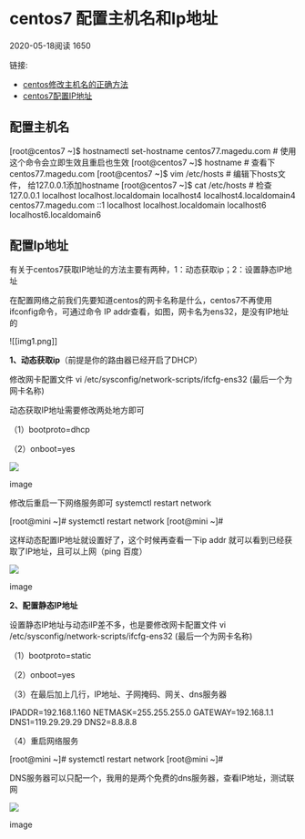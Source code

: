 # centos7 配置主机名和Ip地址

2020-05-18阅读 1650

链接:

-   [centos修改主机名的正确方法](https://links.jianshu.com/go?to=https%3A%2F%2Fwww.cnblogs.com%2Fzhaojiedi1992%2Fp%2Fzhaojiedi_linux_043_hostname.html)
-   [centos7配置IP地址](https://links.jianshu.com/go?to=https%3A%2F%2Fwww.cnblogs.com%2Fyhongji%2Fp%2F9336247.html)

## 配置主机名

\[root@centos7 ~\]$ hostnamectl set\-hostname centos77.magedu.com             # 使用这个命令会立即生效且重启也生效
\[root@centos7 ~\]$ hostname                                                 # 查看下
centos77.magedu.com
\[root@centos7 ~\]$ vim /etc/hosts                                           # 编辑下hosts文件， 给127.0.0.1添加hostname
\[root@centos7 ~\]$ cat /etc/hosts                                           # 检查
127.0.0.1   localhost localhost.localdomain localhost4 localhost4.localdomain4 centos77.magedu.com
::1         localhost localhost.localdomain localhost6 localhost6.localdomain6

## 配置Ip地址

有关于centos7获取IP地址的方法主要有两种，1：动态获取ip；2：设置静态IP地址

在配置网络之前我们先要知道centos的网卡名称是什么，centos7不再使用ifconfig命令，可通过命令 IP addr查看，如图，网卡名为ens32，是没有IP地址的

![[img1.png]]

**1、动态获取ip**（前提是你的路由器已经开启了DHCP）

修改网卡配置文件 vi /etc/sysconfig/network-scripts/ifcfg-ens32 (最后一个为网卡名称)

动态获取IP地址需要修改两处地方即可

（1）bootproto=dhcp

（2）onboot=yes

![](https://ask.qcloudimg.com/http-save/yehe-3635889/uvxe10inwm.png?imageView2/2/w/1620)

image

修改后重启一下网络服务即可 systemctl restart network

\[root@mini ~\]\# systemctl restart network
\[root@mini ~\]\# 

这样动态配置IP地址就设置好了，这个时候再查看一下ip addr 就可以看到已经获取了IP地址，且可以上网（ping 百度）

![](https://ask.qcloudimg.com/http-save/yehe-3635889/yfgqpwuaud.png?imageView2/2/w/1620)

image

**2、配置静态IP地址**

设置静态IP地址与动态iIP差不多，也是要修改网卡配置文件 vi /etc/sysconfig/network-scripts/ifcfg-ens32 (最后一个为网卡名称)

（1）bootproto=static

（2）onboot=yes

（3）在最后加上几行，IP地址、子网掩码、网关、dns服务器

IPADDR\=192.168.1.160
NETMASK\=255.255.255.0
GATEWAY\=192.168.1.1
DNS1\=119.29.29.29
DNS2\=8.8.8.8

（4）重启网络服务

\[root@mini ~\]\# systemctl restart network
\[root@mini ~\]\# 

DNS服务器可以只配一个，我用的是两个免费的dns服务器，查看IP地址，测试联网

![](https://ask.qcloudimg.com/http-save/yehe-3635889/wqtmj0a6m.png?imageView2/2/w/1620)

image